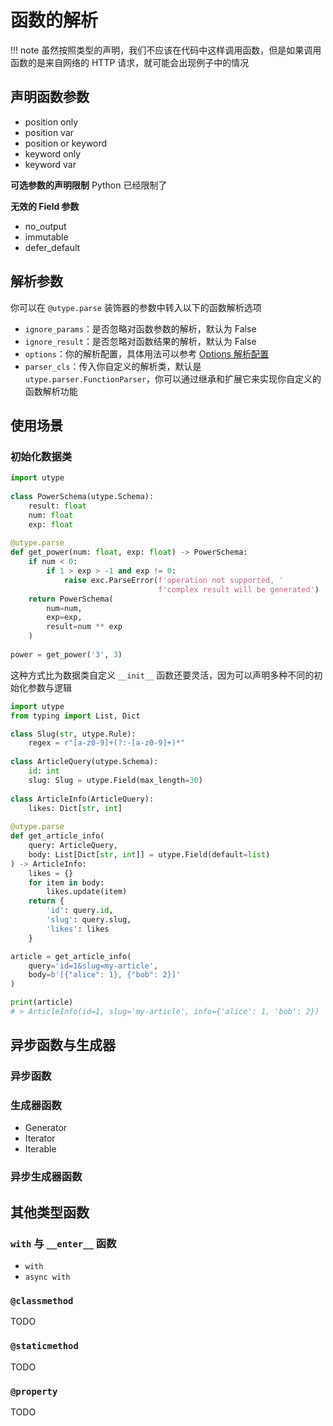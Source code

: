 # 函数的解析

!!! note
	虽然按照类型的声明，我们不应该在代码中这样调用函数，但是如果调用函数的是来自网络的 HTTP 请求，就可能会出现例子中的情况


## 声明函数参数


* position only
* position var
* position or keyword
* keyword only
* keyword var

**可选参数的声明限制**
Python 已经限制了


**无效的 Field 参数**

* no_output
* immutable
* defer_default


## 解析参数

你可以在 `@utype.parse` 装饰器的参数中转入以下的函数解析选项
* `ignore_params`：是否忽略对函数参数的解析，默认为 False
* `ignore_result`：是否忽略对函数结果的解析，默认为 False
* `options`：你的解析配置，具体用法可以参考 [Options 解析配置](../references/options)
* `parser_cls`：传入你自定义的解析类，默认是 `utype.parser.FunctionParser`，你可以通过继承和扩展它来实现你自定义的函数解析功能

## 使用场景

### 初始化数据类

```python
import utype
  
class PowerSchema(utype.Schema):  
    result: float  
    num: float  
    exp: float  
  
@utype.parse  
def get_power(num: float, exp: float) -> PowerSchema:  
    if num < 0:  
        if 1 > exp > -1 and exp != 0:  
            raise exc.ParseError(f'operation not supported, '  
                                 f'complex result will be generated')  
    return PowerSchema(  
        num=num,  
        exp=exp,  
        result=num ** exp  
    )  
      
power = get_power('3', 3)
```

这种方式比为数据类自定义 `__init__` 函数还要灵活，因为可以声明多种不同的初始化参数与逻辑


```python
import utype  
from typing import List, Dict

class Slug(str, utype.Rule):  
    regex = r"[a-z0-9]+(?:-[a-z0-9]+)*"  
  
class ArticleQuery(utype.Schema):  
    id: int  
    slug: Slug = utype.Field(max_length=30)  
  
class ArticleInfo(ArticleQuery):  
    likes: Dict[str, int]  
  
@utype.parse  
def get_article_info(  
    query: ArticleQuery,  
    body: List[Dict[str, int]] = utype.Field(default=list)  
) -> ArticleInfo:  
    likes = {}  
    for item in body:  
        likes.update(item)  
    return {  
        'id': query.id,  
        'slug': query.slug,  
        'likes': likes  
    }

article = get_article_info(
	query='id=1&slug=my-article', 
	body=b'[{"alice": 1}, {"bob": 2}]'
)

print(article)
# > ArticleInfo(id=1, slug='my-article', info={'alice': 1, 'bob': 2})
```

## 异步函数与生成器

### 异步函数


### 生成器函数

* Generator
* Iterator
* Iterable

### 异步生成器函数


## 其他类型函数

### `with` 与 `__enter__` 函数

* `with`
* `async with`

### `@classmethod`
TODO

### `@staticmethod`
TODO

### `@property`
TODO
